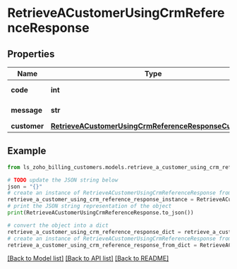 # RetrieveACustomerUsingCrmReferenceResponse


## Properties

Name | Type | Description | Notes
------------ | ------------- | ------------- | -------------
**code** | **int** |  | [optional] [readonly] 
**message** | **str** |  | [optional] [readonly] 
**customer** | [**RetrieveACustomerUsingCrmReferenceResponseCustomer**](RetrieveACustomerUsingCrmReferenceResponseCustomer.md) |  | [optional] 

## Example

```python
from ls_zoho_billing_customers.models.retrieve_a_customer_using_crm_reference_response import RetrieveACustomerUsingCrmReferenceResponse

# TODO update the JSON string below
json = "{}"
# create an instance of RetrieveACustomerUsingCrmReferenceResponse from a JSON string
retrieve_a_customer_using_crm_reference_response_instance = RetrieveACustomerUsingCrmReferenceResponse.from_json(json)
# print the JSON string representation of the object
print(RetrieveACustomerUsingCrmReferenceResponse.to_json())

# convert the object into a dict
retrieve_a_customer_using_crm_reference_response_dict = retrieve_a_customer_using_crm_reference_response_instance.to_dict()
# create an instance of RetrieveACustomerUsingCrmReferenceResponse from a dict
retrieve_a_customer_using_crm_reference_response_from_dict = RetrieveACustomerUsingCrmReferenceResponse.from_dict(retrieve_a_customer_using_crm_reference_response_dict)
```
[[Back to Model list]](../README.md#documentation-for-models) [[Back to API list]](../README.md#documentation-for-api-endpoints) [[Back to README]](../README.md)


